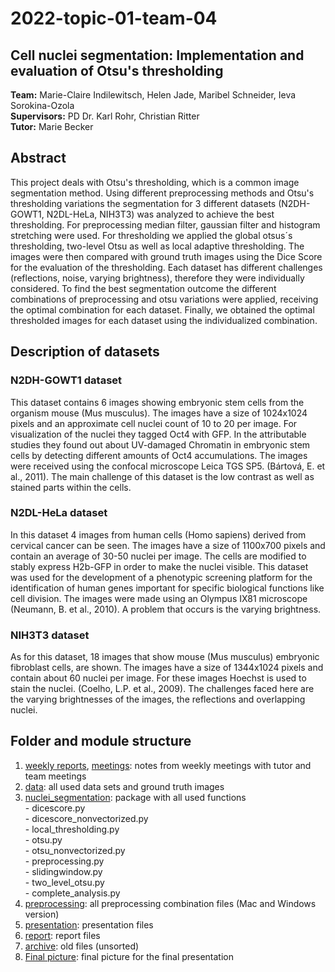 # 2022-topic-01-team-04
  ## Cell nuclei segmentation: Implementation and evaluation of Otsu's thresholding
  
  **Team:** Marie-Claire Indilewitsch, Helen Jade, Maribel Schneider, Ieva Sorokina-Ozola  
  **Supervisors:** PD Dr. Karl Rohr, Christian Ritter  
  **Tutor:** Marie Becker 
  
  ## Abstract 
  
  
  This project deals with  Otsu's thresholding, which is a common image segmentation method.
  Using different preprocessing methods and Otsu's thresholding variations the segmentation for 3 different datasets (N2DH-GOWT1, N2DL-HeLa, NIH3T3) was analyzed to achieve the best thresholding. For preprocessing median filter, gaussian filter and histogram stretching were used. For thresholding we applied the global otsus´s thresholding, two-level Otsu as well as local adaptive thresholding. The images were then compared with ground truth images using the Dice Score for the evaluation of the thresholding.
  Each dataset has different challenges (reflections, noise, varying brightness), therefore they were individually considered. To find the best segmentation outcome the different combinations of preprocessing and otsu variations were applied, receiving the optimal combination for each dataset. Finally, we obtained the optimal thresholded images for each dataset using the individualized combination. 

  ## Description of datasets 
  ###  N2DH-GOWT1 dataset
  
  This dataset contains 6 images showing embryonic stem cells from the organism mouse (Mus musculus). The images have a size of 1024x1024 pixels and an approximate cell nuclei count of 10 to 20 per image. For visualization of the nuclei they tagged Oct4 with GFP. In the attributable studies they found out about UV-damaged Chromatin in embryonic stem cells by detecting different amounts of Oct4 accumulations. The images were received using the confocal microscope Leica TGS SP5. (Bártová, E. et al., 2011). The main challenge of this dataset is the low contrast as well as stained parts within the cells. 
  
  ### N2DL-HeLa dataset
  
  In this dataset 4 images from human cells (Homo sapiens) derived from cervical cancer can be seen. The images have a size of 1100x700 pixels and contain an average of 30-50 nuclei per image. The cells are modified to stably express H2b-GFP in order to make the nuclei visible. This dataset was used for the development of a phenotypic screening platform for the identification of human genes important for specific biological functions like cell division. The images were made using an Olympus IX81 microscope (Neumann, B. et al., 2010). A problem that occurs is the varying brightness.
  
  ### NIH3T3 dataset
  
  As for this dataset, 18 images that show mouse (Mus musculus) embryonic fibroblast cells, are shown. The images have a size of 1344x1024 pixels and contain about 60 nuclei per image. For these images Hoechst is used to stain the nuclei. 
  (Coelho, L.P. et al., 2009). The challenges faced here are the varying brightnesses of the images, the reflections and overlapping nuclei.
  
 ## Folder and module structure
 
 1. [weekly reports](https://github.com/datascience-mobi-2022/2022-topic-01-team-04/tree/main/weekly-reports), [meetings](https://github.com/datascience-mobi-2022/2022-topic-01-team-04/tree/main/meetings):  notes from weekly meetings with tutor and team meetings
 2. [data](https://github.com/datascience-mobi-2022/2022-topic-01-team-04/tree/main/data):  all used data sets and ground truth images 
 3. [nuclei_segmentation](https://github.com/datascience-mobi-2022/2022-topic-01-team-04/tree/main/nuclei_segmentation):  package with all used functions  
        - dicescore.py  
        - dicescore_nonvectorized.py  
        - local_thresholding.py  
        - otsu.py  
        - otsu_nonvectorized.py    
        - preprocessing.py    
        - slidingwindow.py  
        - two_level_otsu.py  
        - complete_analysis.py  
  4. [preprocessing](https://github.com/datascience-mobi-2022/2022-topic-01-team-04/tree/main/preprocessing):  all preprocessing combination files (Mac and Windows version) 
  5. [presentation](https://github.com/datascience-mobi-2022/2022-topic-01-team-04/tree/main/presentation): presentation files
  6. [report](https://github.com/datascience-mobi-2022/2022-topic-01-team-04/tree/main/report):  report files
  7. [archive](https://github.com/datascience-mobi-2022/2022-topic-01-team-04/tree/main/archive):  old files (unsorted)
  8. [Final picture](https://github.com/datascience-mobi-2022/2022-topic-01-team-04/tree/main/Final%20picture):  final picture for the final presentation
 
